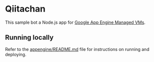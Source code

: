 # Qiitachan

This sample bot a Node.js app for [Google App Engine Managed VMs](https://cloud.google.com/appengine).

## Running locally

Refer to the [appengine/README.md](../README.md) file for instructions on
running and deploying.
